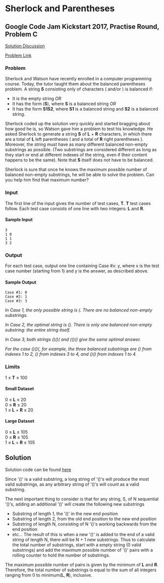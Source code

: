 # Sherlock and Parentheses

## Google Code Jam Kickstart 2017, Practise Round, Problem C

[Solution Discussion](#Solution)

[Problem Link](https://code.google.com/codejam/contest/6304486/dashboard#s=p2)

### Problem
Sherlock and Watson have recently enrolled in a computer programming course. Today, the tutor taught them about the balanced parentheses problem. A string **S** consisting only of characters ( and/or ) is balanced if:
 - It is the empty string _OR_
 - It has the form (**S**), where **S** is a balanced string _OR_
 - It has the form **S1S2**, where **S1** is a balanced string and **S2** is a balanced string.

Sherlock coded up the solution very quickly and started bragging about how good he is, so Watson gave him a problem to test his knowledge. He asked Sherlock to generate a string **S** of **L** + **R** characters, in which there are a total of **L** left parentheses ( and a total of **R** right parentheses ). Moreover, the string must have as many different balanced non-empty substrings as possible. (Two substrings are considered different as long as they start or end at different indexes of the string, even if their content happens to be the same). Note that **S** itself does not have to be balanced.

Sherlock is sure that once he knows the maximum possible number of balanced non-empty substrings, he will be able to solve the problem. Can you help him find that maximum number?

### Input
The first line of the input gives the number of test cases, **T**. **T** test cases follow. Each test case consists of one line with two integers: **L** and **R**.

#### Sample Input
```
3
1 0
1 1
3 2
```

### Output

For each test case, output one line containing Case #x: y, where x is the test case number (starting from 1) and y is the answer, as described above.

#### Sample Output
```
Case #1: 0
Case #2: 1
Case #3: 3
```

*In Case 1, the only possible string is (. There are no balanced non-empty substrings.*

*In Case 2, the optimal string is (). There is only one balanced non-empty substring: the entire string itself.*

*In Case 3, both strings ()()( and (()() give the same optimal answer.*

*For the case ()()(, for example, the three balanced substrings are () from indexes 1 to 2, () from indexes 3 to 4, and ()() from indexes 1 to 4.*

### Limits
1 ≤ **T** ≤ 100

#### Small Dataset
0 ≤ **L** ≤ 20 \
0 ≤ **R** ≤ 20 \
1 ≤ **L** + **R** ≤ 20

#### Large Dataset
0 ≤ **L** ≤ 105 \
0 ≤ **R** ≤ 105 \
1 ≤ **L** + **R** ≤ 105

## Solution

Solution code can be found [here](./leader.py)

Since '()' is a valid substring, a long string of '()'s will produce the most valid substrings, as any arbitrary string of '()'s will count as a valid substring.

The next important thing to consider is that for any string, S, of N sequential '()'s, adding an additional '()' will create the following new substrings
 - Substring of length 1, the '()' in the new end position
 - Substring of length 2, from the old end position to the new end position
 - Substring of length N, consisting of N '()'s working backwards from the end position
 - etc...
The result of this is when a new '()' is added to the end of a valid string of length N, there will be N + 1 new substrings. Thus to calculate the total number of substrings, start with a empty string (0 valid substrings) and add the maximum possible number of '()' pairs with a rolling counter to hold the number of substrings.

The maximum possible number of pairs is given by the minimum of **L** and **R**. Therefore, the total number of substrings is equal to the sum of all integers ranging from 0 to minimum(**L**, **R**), inclusive.
